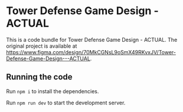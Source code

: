 
  # Tower Defense Game Design - ACTUAL

  This is a code bundle for Tower Defense Game Design - ACTUAL. The original project is available at https://www.figma.com/design/70MkCGNsL9oSmX49RKvxJV/Tower-Defense-Game-Design---ACTUAL.

  ## Running the code

  Run `npm i` to install the dependencies.

  Run `npm run dev` to start the development server.
  